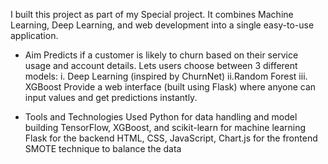 I built this project as part of my Special project. It combines Machine Learning, Deep Learning, and web development into a single easy-to-use application.
* Aim
Predicts if a customer is likely to churn based on their service usage and account details. Lets users choose between 3 different models:
i. Deep Learning (inspired by ChurnNet)
ii.Random Forest
iii. XGBoost
Provide a web interface (built using Flask) where anyone can input values and get predictions instantly.

* Tools and Technologies Used
 Python for data handling and model building
 TensorFlow, XGBoost, and scikit-learn for machine learning
 Flask for the backend
 HTML, CSS, JavaScript, Chart.js for the frontend
 SMOTE technique to balance the data

